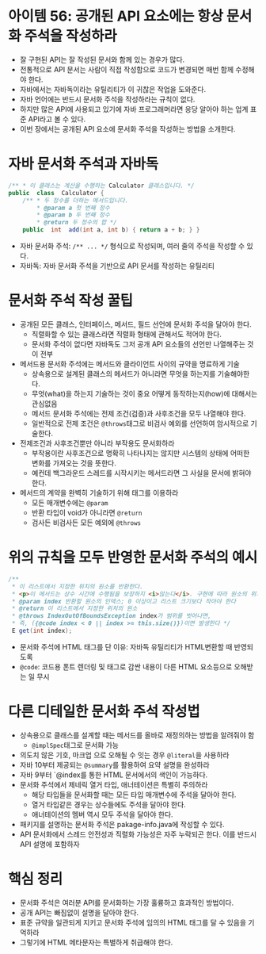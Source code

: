# 아이템 56: 공개된 API 요소에는 항상 문서화 주석을 작성하라

- 잘 구현된 API는 잘 작성된 문서와 함께 있는 경우가 많다.
- 전통적으로 API 문서는 사람이 직접 작성함으로 코드가 변경되면 매번 함께 수정해야 한다.
- 자바에서는 자바독이라는 유틸리티가 이 귀찮은 작업을 도와준다.
- 자바 언어에는 반드시 문서화 주석을 작성하라는 규칙이 없다.
- 하지만 많은 API에 사용되고 있기에 자바 프로그래머라면 응당 알아야 하는 업계 표준 API라고 볼 수 있다. 
- 이번 장에서는 공개된 API 요소에 문서화 주석을 작성하는 방법을 소개한다.

# 자바 문서화 주석과 자바독
```java
/** * 이 클래스는 계산을 수행하는 Calculator 클래스입니다. */  
public  class  Calculator { 
	/** * 두 정수를 더하는 메서드입니다. 
		* @param a 첫 번째 정수 
		* @param b 두 번째 정수 
		* @return 두 정수의 합 */  
	public  int  add(int a, int b) { return a + b; } }
 ```
-  자바 문서화 주석: `/** ... */` 형식으로 작성되며, 여러 줄의 주석을 작성할 수 있다.
- 자바독: 자바 문서화 주석을 기반으로 API 문서를 작성하는 유틸리티

# 문서화 주석 작성 꿀팁
- 공개된 모든 클래스, 인터페이스, 메서드, 필드 선언에 문서화 주석을 달아야 한다.
	- 직렬화할 수 있는 클래스라면 직렬화 형태에 관해서도 적어야 한다.
	- 문서화 주석이 없다면 자바독도 그저 공개 API 요소들의 선언만 나열해주는 것이 전부
- 메서드용 문서화 주석에는 메서드와 클라이언트 사이의 규약을 명료하게 기술
	- 상속용으로 설계된 클래스의 메서드가 아니라면 무엇을 하는지를 기술해야한다.
	- 무엇(what)을 하는지 기술하는 것이 중요 어떻게 동작하는지(how)에 대해서는 관심없음
	- 메서드 문서화 주석에는 전제 조건(검증)과 사후조건을 모두 나열해야 한다.
	- 일반적으로 전제 조건은 `@throws`태그로 비검사 예외를 선언하여 암시적으로 기술한다.
- 전제조건과 사후조건뿐만 아니라 부작용도 문서화하라
	- 부작용이란 사후조건으로 명확히 나타나지는 않지만 시스템의 상태에 어떠한 변화를 가져오는 것을 뜻한다.
	- 예컨데 백그라운드 스레드를 시작시키는 메서드라면 그 사실을 문서에 밝혀야 한다.
- 메서드의 계약을 완벽히 기술하기 위해 태그를 이용하라
	- 모든 매개변수에는 `@param`
	- 반환 타입이 void가 아니라면 `@return`
	- 검사든 비검사든 모든 예외에 `@throws`

# 위의 규칙을 모두 반영한 문서화 주석의 예시
```java
/** 
 * 이 리스트에서 지정한 위치의 원소를 반환한다. 
 * <p>이 메서드는 상수 시간에 수행됨을 보장하지 <i>않는다</i>. 구현에 따라 원소의 위치에 비례해 시간이 걸릴 수도 있다.</p> 
 * @param index 반환할 원소의 인덱스; 0 이상이고 리스트 크기보다 작아야 한다 
 * @return 이 리스트에서 지정한 위치의 원소 
 * @throws IndexOutOfBoundsException index가 범위를 벗어나면, 
 * 즉, ({@code index < 0 || index >= this.size()})이면 발생한다 */  
 E get(int index);
```
- 문서화 주석에 HTML 태그를 단 이유: 자바독 유틸리티가 HTML변환할 때 반영되도록
- `@code`: 코드용 폰트 렌더링 및 태그로 감싼 내용이 다른 HTML 요소등으로 오해받는 일 무시

# 다른 디테일한 문서화 주석 작성법
- 상속용으로 클래스를 설계할 때는 메서드를 올바로 재정의하는 방법을 알려줘야 함
	- `@implSpec`태그로 문서화 가능
- 의도치 않은 기호, 마크업 으로 오해될 수 잇는 경우 `@literal`을 사용하라
- 자바 10부터 제공되는 `@summary`를 활용하여 요약 설명을 완성하라
- 자바 9부터 `@index를 통한 HTML 문서에서의 색인이 가능하다.
- 문서화 주석에서 제네릭 열거 타입, 애너테이션은 특별히 주의하라
	- 해당 타입들을 문서화할 때는 모든 타입 매개변수에 주석을 달아야 한다.
	- 열거 타입같은 경우는 상수들에도 주석을 달아야 한다.
	- 애너테이션의 멤버 역시 모두 주석을 달아야 한다.
- 패키지를 설명하는 문서화 주석은 pakage-info.java에 작성할 수 있다.
- API 문서화에서 스레드 안전성과 직렬화 가능성은 자주 누락되곤 한다. 이를 반드시 API 설명에 포함하자

# 핵심 정리
- 문서화 주석은 여러분 API를 문서화하는 가장 훌륭하고 효과적인 방법이다.
- 공개 API는 빠짐없이 설명을 달아야 한다.
- 표준 규약을 일관되게 지키고 문서화 주석에 임의의 HTML 태그를 달 수 있음을 기억하라
- 그렇기에 HTML 메타문자는 특별하게 취급해야 한다.
